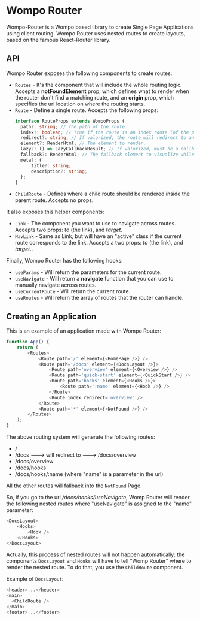 # Wompo Router

Wompo-Router is a Wompo based library to create Single Page Applications using client routing.
Wompo Router uses nested routes to create layouts, based on the famous React-Router library.

## API

Wompo Router exposes the following components to create routes:

- `Routes` - It's the component that will include the whole routing logic. Accepts a
  **notFoundElement** prop, which defines what to render when the router don't find a matching
  route, and an **origin** prop, which specifies the url location on where the routing starts.
- `Route` - Define a single route. Accepts the following props:
  ```ts
  interface RouteProps extends WompoProps {
  	path?: string; // The path of the route.
  	index?: boolean; // True if the route is an index route (of the parent).
  	redirect?: string; // If valorized, the route will redirect to another one.
  	element?: RenderHtml; // The element to render.
  	lazy?: () => LazyCallbackResult; // If valorized, must be a callback that returns a lazy component.
  	fallback?: RenderHtml; // The fallback element to visualize while a lazy component is being imported.
  	meta?: {
  		title?: string;
  		description?: string;
  	};
  }
  ```
- `ChildRoute` - Defines where a child route should be rendered inside the parent route. Accepts no props.

It also exposes this helper components:

- `Link` - The component you want to use to navigate across routes. Accepts two props: _to_ (the link), and _target_.
- `NavLink` - Same as Link, but will have an "active" class if the current route corresponds to the link.
  Accepts a two props: _to_ (the link), and _target_..

Finally, Wompo Router has the following hooks:

- `useParams` - Will return the parameters for the current route.
- `useNavigate` - Will return a **navigate** function that you can use to manually navigate across routes.
- `useCurrentRoute` - Will return the current route.
- `useRoutes` - Will return the array of routes that the router can handle.

## Creating an Application

This is an example of an application made with Wompo Router:

```javascript
function App() {
	return (
		<Routes>
			<Route path='/' element={<HomePage />} />
			<Route path='/docs' element={<DocsLayout />}>
				<Route path='overview' element={<Overview />} />
				<Route path='quick-start' element={<QuickStart />} />
				<Route path='hooks' element={<Hooks />}>
					<Route path=':name' element={<Hook />} />
				</Route>
				<Route index redirect='overview' />
			</Route>
			<Route path='*' element={<NotFound />} />
		</Routes>
	);
}
```

The above routing system will generate the following routes:

- /
- /docs ---> will redirect to ---> /docs/overview
- /docs/overview
- /docs/hooks
- /docs/hooks/:name (where "name" is a parameter in the url)

All the other routes will fallback into the `NotFound` Page.

So, if you go to the url _/docs/hooks/useNavigate_, Womp Router will render the
following nested routes where "useNavigate" is assigned to the "name" parameter:

```javascript
<DocsLayout>
	<Hooks>
		<Hook />
	</Hooks>
</DocsLayout>
```

Actually, this process of nested routes will not happen automatically: the components
`DocsLayout` and `Hooks` will have to tell "Womp Router" where to render the nested
route. To do that, you use the `ChildRoute` component.

Example of `DocsLayout`:

```javascript
<header>...</header>
<main>
  <ChildRoute />
</main>
<footer>...</footer>
```
